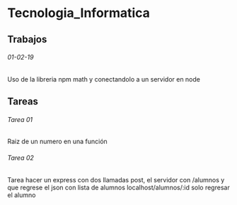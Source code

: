 # Tecnologia_Informatica

## Trabajos 

###### 01-02-19
Uso de la libreria npm math y conectandolo a un servidor en node 



## Tareas

###### Tarea 01

Raiz de un numero en una función

###### Tarea 02

Tarea hacer un express con dos llamadas post, el servidor con /alumnos y que regrese el json con lista de alumnos
localhost/alumnos/:id solo regresar el alumno